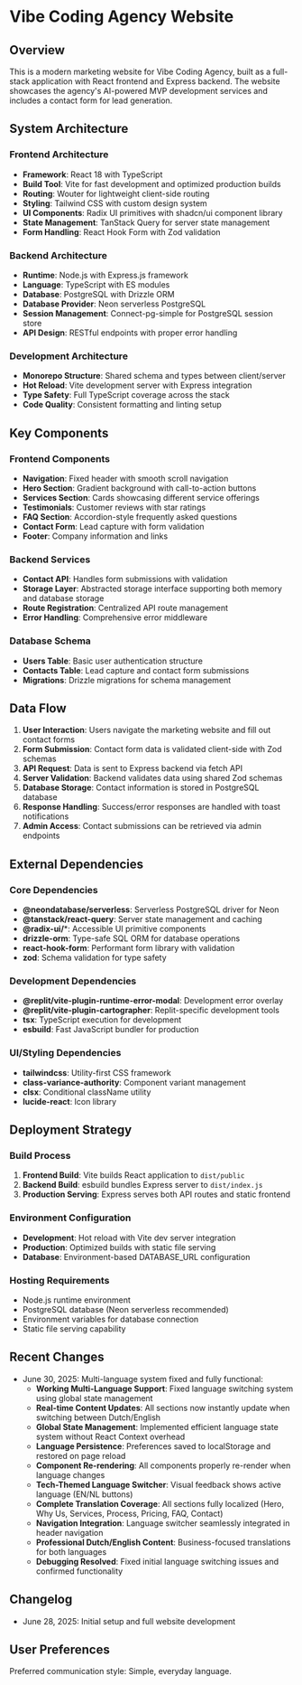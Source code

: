 # Vibe Coding Agency Website

## Overview

This is a modern marketing website for Vibe Coding Agency, built as a full-stack application with React frontend and Express backend. The website showcases the agency's AI-powered MVP development services and includes a contact form for lead generation.

## System Architecture

### Frontend Architecture
- **Framework**: React 18 with TypeScript
- **Build Tool**: Vite for fast development and optimized production builds
- **Routing**: Wouter for lightweight client-side routing
- **Styling**: Tailwind CSS with custom design system
- **UI Components**: Radix UI primitives with shadcn/ui component library
- **State Management**: TanStack Query for server state management
- **Form Handling**: React Hook Form with Zod validation

### Backend Architecture
- **Runtime**: Node.js with Express.js framework
- **Language**: TypeScript with ES modules
- **Database**: PostgreSQL with Drizzle ORM
- **Database Provider**: Neon serverless PostgreSQL
- **Session Management**: Connect-pg-simple for PostgreSQL session store
- **API Design**: RESTful endpoints with proper error handling

### Development Architecture
- **Monorepo Structure**: Shared schema and types between client/server
- **Hot Reload**: Vite development server with Express integration
- **Type Safety**: Full TypeScript coverage across the stack
- **Code Quality**: Consistent formatting and linting setup

## Key Components

### Frontend Components
- **Navigation**: Fixed header with smooth scroll navigation
- **Hero Section**: Gradient background with call-to-action buttons
- **Services Section**: Cards showcasing different service offerings
- **Testimonials**: Customer reviews with star ratings
- **FAQ Section**: Accordion-style frequently asked questions
- **Contact Form**: Lead capture with form validation
- **Footer**: Company information and links

### Backend Services
- **Contact API**: Handles form submissions with validation
- **Storage Layer**: Abstracted storage interface supporting both memory and database storage
- **Route Registration**: Centralized API route management
- **Error Handling**: Comprehensive error middleware

### Database Schema
- **Users Table**: Basic user authentication structure
- **Contacts Table**: Lead capture and contact form submissions
- **Migrations**: Drizzle migrations for schema management

## Data Flow

1. **User Interaction**: Users navigate the marketing website and fill out contact forms
2. **Form Submission**: Contact form data is validated client-side with Zod schemas
3. **API Request**: Data is sent to Express backend via fetch API
4. **Server Validation**: Backend validates data using shared Zod schemas
5. **Database Storage**: Contact information is stored in PostgreSQL database
6. **Response Handling**: Success/error responses are handled with toast notifications
7. **Admin Access**: Contact submissions can be retrieved via admin endpoints

## External Dependencies

### Core Dependencies
- **@neondatabase/serverless**: Serverless PostgreSQL driver for Neon
- **@tanstack/react-query**: Server state management and caching
- **@radix-ui/***: Accessible UI primitive components
- **drizzle-orm**: Type-safe SQL ORM for database operations
- **react-hook-form**: Performant form library with validation
- **zod**: Schema validation for type safety

### Development Dependencies
- **@replit/vite-plugin-runtime-error-modal**: Development error overlay
- **@replit/vite-plugin-cartographer**: Replit-specific development tools
- **tsx**: TypeScript execution for development
- **esbuild**: Fast JavaScript bundler for production

### UI/Styling Dependencies
- **tailwindcss**: Utility-first CSS framework
- **class-variance-authority**: Component variant management
- **clsx**: Conditional className utility
- **lucide-react**: Icon library

## Deployment Strategy

### Build Process
1. **Frontend Build**: Vite builds React application to `dist/public`
2. **Backend Build**: esbuild bundles Express server to `dist/index.js`
3. **Production Serving**: Express serves both API routes and static frontend

### Environment Configuration
- **Development**: Hot reload with Vite dev server integration
- **Production**: Optimized builds with static file serving
- **Database**: Environment-based DATABASE_URL configuration

### Hosting Requirements
- Node.js runtime environment
- PostgreSQL database (Neon serverless recommended)
- Environment variables for database connection
- Static file serving capability

## Recent Changes
- June 30, 2025: Multi-language system fixed and fully functional:
  - **Working Multi-Language Support**: Fixed language switching system using global state management
  - **Real-time Content Updates**: All sections now instantly update when switching between Dutch/English
  - **Global State Management**: Implemented efficient language state system without React Context overhead
  - **Language Persistence**: Preferences saved to localStorage and restored on page reload
  - **Component Re-rendering**: All components properly re-render when language changes
  - **Tech-Themed Language Switcher**: Visual feedback shows active language (EN/NL buttons)
  - **Complete Translation Coverage**: All sections fully localized (Hero, Why Us, Services, Process, Pricing, FAQ, Contact)
  - **Navigation Integration**: Language switcher seamlessly integrated in header navigation
  - **Professional Dutch/English Content**: Business-focused translations for both languages
  - **Debugging Resolved**: Fixed initial language switching issues and confirmed functionality

## Changelog
- June 28, 2025: Initial setup and full website development

## User Preferences

Preferred communication style: Simple, everyday language.